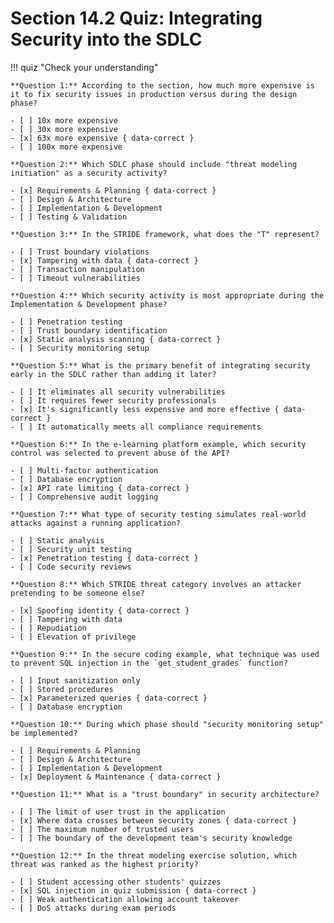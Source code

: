 # Section 14.2 Quiz: Integrating Security into the SDLC

!!! quiz "Check your understanding"

    **Question 1:** According to the section, how much more expensive is it to fix security issues in production versus during the design phase?

    - [ ] 10x more expensive
    - [ ] 30x more expensive
    - [x] 63x more expensive { data-correct }
    - [ ] 100x more expensive

    **Question 2:** Which SDLC phase should include "threat modeling initiation" as a security activity?

    - [x] Requirements & Planning { data-correct }
    - [ ] Design & Architecture
    - [ ] Implementation & Development
    - [ ] Testing & Validation

    **Question 3:** In the STRIDE framework, what does the "T" represent?

    - [ ] Trust boundary violations
    - [x] Tampering with data { data-correct }
    - [ ] Transaction manipulation
    - [ ] Timeout vulnerabilities

    **Question 4:** Which security activity is most appropriate during the Implementation & Development phase?

    - [ ] Penetration testing
    - [ ] Trust boundary identification
    - [x] Static analysis scanning { data-correct }
    - [ ] Security monitoring setup

    **Question 5:** What is the primary benefit of integrating security early in the SDLC rather than adding it later?

    - [ ] It eliminates all security vulnerabilities
    - [ ] It requires fewer security professionals
    - [x] It's significantly less expensive and more effective { data-correct }
    - [ ] It automatically meets all compliance requirements

    **Question 6:** In the e-learning platform example, which security control was selected to prevent abuse of the API?

    - [ ] Multi-factor authentication
    - [ ] Database encryption
    - [x] API rate limiting { data-correct }
    - [ ] Comprehensive audit logging

    **Question 7:** What type of security testing simulates real-world attacks against a running application?

    - [ ] Static analysis
    - [ ] Security unit testing
    - [x] Penetration testing { data-correct }
    - [ ] Code security reviews

    **Question 8:** Which STRIDE threat category involves an attacker pretending to be someone else?

    - [x] Spoofing identity { data-correct }
    - [ ] Tampering with data
    - [ ] Repudiation
    - [ ] Elevation of privilege

    **Question 9:** In the secure coding example, what technique was used to prevent SQL injection in the `get_student_grades` function?

    - [ ] Input sanitization only
    - [ ] Stored procedures
    - [x] Parameterized queries { data-correct }
    - [ ] Database encryption

    **Question 10:** During which phase should "security monitoring setup" be implemented?

    - [ ] Requirements & Planning
    - [ ] Design & Architecture
    - [ ] Implementation & Development
    - [x] Deployment & Maintenance { data-correct }

    **Question 11:** What is a "trust boundary" in security architecture?

    - [ ] The limit of user trust in the application
    - [x] Where data crosses between security zones { data-correct }
    - [ ] The maximum number of trusted users
    - [ ] The boundary of the development team's security knowledge

    **Question 12:** In the threat modeling exercise solution, which threat was ranked as the highest priority?

    - [ ] Student accessing other students' quizzes
    - [x] SQL injection in quiz submission { data-correct }
    - [ ] Weak authentication allowing account takeover
    - [ ] DoS attacks during exam periods
